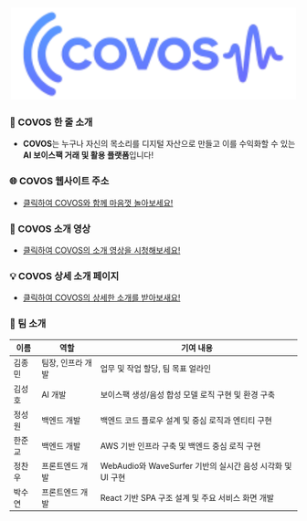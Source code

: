<div align="center">
  <img src="frontend/src/assets/logo-new.svg" alt="대체 텍스트", width="500">
</div>

### 🚀 COVOS 한 줄 소개
- **COVOS**는 누구나 자신의 목소리를 디지털 자산으로 만들고 이를 수익화할 수 있는 
  **AI 보이스팩 거래 및 활용 플랫폼**입니다!    

### 🌐 COVOS 웹사이트 주소
- [클릭하여 COVOS와 함께 마음껏 놀아보세요!](https://capstone-2025-09-zeta.vercel.app)  

### 🎥 COVOS 소개 영상
- [클릭하여 COVOS의 소개 영상을 시청해보세요!](https://youtu.be/HD5T_Gf53l4?si=sLMy0suVi7sAMfrD)  

### 💡 COVOS 상세 소개 페이지
- [클릭하여 COVOS의 상세한 소개를 받아보새요!](https://kookmin-sw.github.io/capstone-2025-09/)  

### 👥 팀 소개

| 이름     | 역할             | 기여 내용                    |
|----------|------------------|-----------------------------|
| 김종민 | 팀장, 인프라 개발     | 업무 및 작업 할당, 팀 목표 얼라인 |
| 김성호 | AI 개발     | 보이스팩 생성/음성 합성 모델 로직 구현 및 환경 구축  |
| 정성원 | 백엔드 개발        | 백엔드 코드 플로우 설계 및 중심 로직과 엔티티 구현    |
| 한준교 | 백엔드 개발        | AWS 기반 인프라 구축 및 백엔드 중심 로직 구현 |
| 정찬우 | 프론트엔드 개발    | WebAudio와 WaveSurfer 기반의 실시간 음성 시각화 및 UI 구현 |
| 박수연 | 프론트엔드 개발      | React 기반 SPA 구조 설계 및 주요 서비스 화면 개발 |
